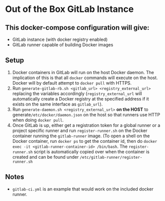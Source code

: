 # Out of the Box GitLab Instance

## This docker-compose configuration will give:
 - GitLab instance (with docker registry enabled)
 - GitLab runner capable of building Docker images

## Setup

1. Docker containers in GitLab will run on the host Docker daemon. The implication of this is that all `docker` commands will execute on the host. Docker will by default attempt to `docker pull` with HTTPS. 
2. Run `generate-gitlab-rb.sh <gitlab_url> <registry_external_url>` replacing the variables accordingly (`registry_external_url` will automatically create a Docker registry at the specified address if it exists on the same interface as `gitlab_url`).
3. Run `generate-daemon.sh <registry_external_url>` **on the HOST**  to generate`/etc/docker/daemon.json` on the host so that runners use HTTP when doing `docker pull`.
4. Once GitLab is up, either get a registration token for a global runner or a project specific runner and run `register-runner.sh` on the Docker container running the `gitlab-runner` image. (To open a shell on the Docker container, run `docker ps` to get the container id, then do `docker exec -it <gitlab-runner-container-id> /bin/bash`. The `register-runner.sh` script is automatically copied over when the container is created and can be found under `/etc/gitlab-runner/register-runner.sh`

## Notes

- `gitlab-ci.yml` is an example that would work on the included docker runner.
